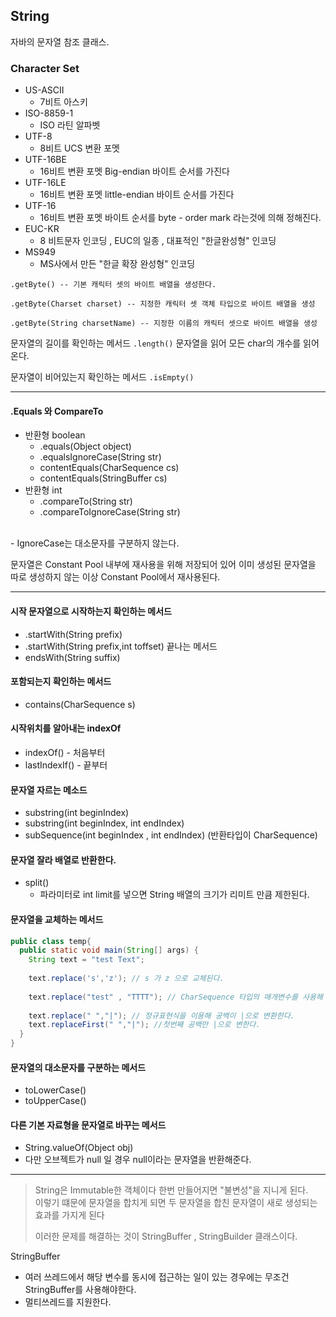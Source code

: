 ## String


자바의 문자열 참조 클래스.


### Character Set
- US-ASCII
  - 7비트 아스키
- ISO-8859-1
  - ISO 라틴 알파벳
- UTF-8
  - 8비트 UCS 변환 포멧
- UTF-16BE
  - 16비트 변환 포멧 Big-endian 바이트 순서를 가진다
- UTF-16LE
  - 16비트 변환 포멧 little-endian 바이트 순서를 가진다
- UTF-16
  - 16비트 변환 포멧 바이트 순서를 byte - order mark 라는것에 의해 정해진다.
- EUC-KR
  - 8 비트문자 인코딩 , EUC의 일종 , 대표적인 "한글완성형" 인코딩
- MS949
  - MS사에서 만든 "한글 확장 완성형" 인코딩

```
.getByte() -- 기본 캐릭터 셋의 바이트 배열을 생성한다.
        
.getByte(Charset charset) -- 지정한 캐릭터 셋 객체 타입으로 바이트 배열을 생성

.getByte(String charsetName) -- 지정한 이름의 캐릭터 셋으로 바이트 배열을 생성
```

문자열의 길이를 확인하는 메서드 ```.length()``` 문자열을 읽어 모든 char의 개수를 읽어온다.

문자열이 비어있는지 확인하는 메서드 ```.isEmpty()```



----

#### .Equals 와 CompareTo 

- 반환형 boolean
  - .equals(Object object)
  - .equalsIgnoreCase(String str)
  - contentEquals(CharSequence cs)
  - contentEquals(StringBuffer cs)
- 반환형 int
  - .compareTo(String str)
  - .compareToIgnoreCase(String str)

<br>
- IgnoreCase는 대소문자를 구분하지 않는다.


문자열은 Constant Pool 내부에 재사용을 위해 저장되어 있어 이미 생성된 문자열을 따로 생성하지 않는 이상 Constant Pool에서 재사용된다.


----

#### 시작 문자열으로 시작하는지 확인하는 메서드
- .startWith(String prefix)
- .startWith(String prefix,int toffset)
끝나는 메서드
- endsWith(String suffix)


#### 포함되는지 확인하는 메서드
- contains(CharSequence s)


#### 시작위치를 알아내는 indexOf
- indexOf()   - 처음부터
- lastIndexIf() - 끝부터 


#### 문자열 자르는 메소드
- substring(int beginIndex)
- substring(int beginIndex, int endIndex)
- subSequence(int beginIndex , int endIndex) (반환타입이 CharSequence)


#### 문자열 잘라 배열로 반환한다.
- split()
  - 파라미터로 int limit를 넣으면 String 배열의 크기가 리미트 만큼 제한된다.


#### 문자열을 교체하는 메서드
```java
public class temp{
  public static void main(String[] args) {
    String text = "test Text";
    
    text.replace('s','z'); // s 가 z 으로 교체된다.
    
    text.replace("test" , "TTTT"); // CharSequence 타입의 매개변수를 사용해 단어를 교체한다.
    
    text.replace(" ","|"); // 정규표현식을 이용해 공백이 |으로 변환한다.
    text.replaceFirst(" ","|"); //첫번째 공백만 |으로 변한다.
  }
}
```



#### 문자열의 대소문자를 구분하는 메서드
- toLowerCase()
- toUpperCase()


#### 다른 기본 자료형을 문자열로 바꾸는 메서드
- String.valueOf(Object obj)
- 다만 오브젝트가 null 일 경우 null이라는 문자열을 반환해준다.



------



>String은 Immutable한 객체이다 한번 만들어지면 "불변성"을 지니게 된다.\
>이렇기 떄문에 문자열을 합치게 되면 두 문자열을 합친 문자열이 새로 생성되는 효과를 가지게 된다
> 
>이러한 문제를 해결하는 것이 StringBuffer , StringBuilder 클래스이다.

StringBuffer 
- 여러 쓰레드에서 해당 변수를 동시에 접근하는 일이 있는 경우에는 무조건 StringBuffer를 사용해야한다.
- 멀티쓰레드를 지원한다.

